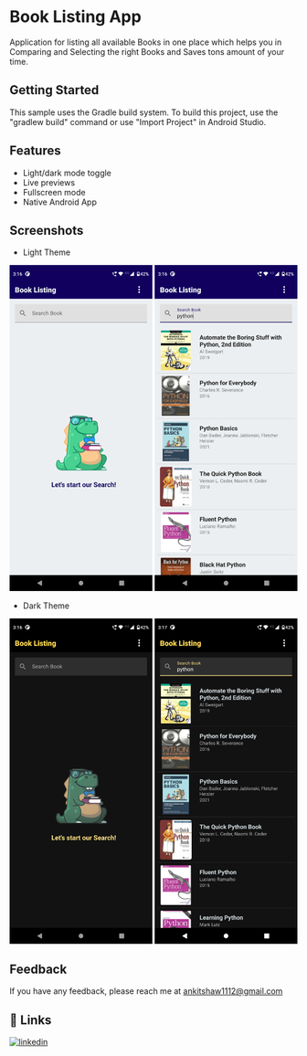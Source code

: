 
# Book Listing App

Application for listing all available Books in one place which helps you in Comparing and Selecting the right Books and Saves tons amount of your time.

## Getting Started
This sample uses the Gradle build system. To build this project, use the "gradlew build" command or use "Import Project" in Android Studio.

## Features

- Light/dark mode toggle
- Live previews
- Fullscreen mode
- Native Android App


## Screenshots

- Light Theme <br>

<img src="images/home_screen_light.png" width="250" padding-right="10px" >  <img src="images/search_screen_light.png" width="250"> 

- Dark Theme <br>

<img src="images/home_screen_dark.png" width="250"> <img src="images/search_screen_dark.png" width="250">




## Feedback

If you have any feedback, please reach me at ankitshaw1112@gmail.com


## 🔗 Links
[![linkedin](https://img.shields.io/badge/linkedin-0A66C2?style=for-the-badge&logo=linkedin&logoColor=white)](https://www.linkedin.com/in/iam-ankit-shaw/)
